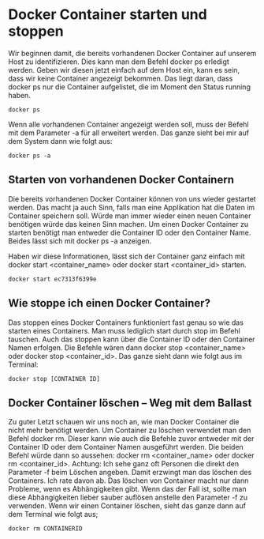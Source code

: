 # Docker Container starten und stoppen

Wir beginnen damit, die bereits vorhandenen Docker Container auf unserem Host zu identifizieren. Dies kann man dem Befehl docker ps erledigt werden. 
Geben wir diesen jetzt einfach auf dem Host ein, kann es sein, dass wir keine Container angezeigt bekommen. Das liegt daran, dass docker ps 
nur die Container aufgelistet, die im Moment den Status running haben.
```
docker ps
```
Wenn alle vorhandenen Container angezeigt werden soll, muss der Befehl mit dem Parameter -a für all erweitert werden. Das ganze sieht bei mir auf dem System dann wie folgt aus:
```
docker ps -a
```

## Starten von vorhandenen Docker Containern
Die bereits vorhandenen Docker Container können von uns wieder gestartet werden. Das macht ja auch Sinn, falls man eine Applikation hat die Daten im Container speichern soll. 
Würde man immer wieder einen neuen Container benötigen würde das keinen Sinn machen.
Um einen Docker Container zu starten benötigt man entweder die Container ID oder den Container Name. Beides lässt sich mit docker ps -a anzeigen.

Haben wir diese Informationen, lässt sich der Container ganz einfach mit docker start <container_name> oder docker start <container_id> starten.
```
docker start ec7313f6399e
```
## Wie stoppe ich einen Docker Container?

Das stoppen eines Docker Containers funktioniert fast genau so wie das starten eines Containers. Man muss lediglich start durch stop im Befehl tauschen. Auch das stoppen kann über die Container ID oder den Container Namen erfolgen. Die Befehle wären dann docker stop <container_name> oder docker stop <container_id>.
Das ganze sieht dann wie folgt aus im Terminal:
```
docker stop [CONTAINER ID]
```

## Docker Container löschen – Weg mit dem Ballast

Zu guter Letzt schauen wir uns noch an, wie man Docker Container die nicht mehr benötigt werden. Um Container zu löschen verwendet man den Befehl docker rm. 
Dieser kann wie auch die Befehle zuvor entweder mit der Container ID oder dem Container Namen ausgeführt werden. Die beiden Befehl würde dann so aussehen: 
docker rm <container_name> oder docker rm <container_id>.
Achtung: Ich sehe ganz oft Personen die direkt den Parameter -f beim Löschen angeben. Damit erzwingt man das löschen des Containers. 
Ich rate davon ab. Das löschen von Container macht nur dann Probleme, wenn es Abhängigkeiten gibt. Wenn das der Fall ist, sollte man diese Abhängigkeiten 
lieber sauber auflösen anstelle den Parameter -f zu verwenden.
Wenn wir einen Container löschen, sieht das ganze dann auf dem Terminal wie folgt aus;
```
docker rm CONTAINERID
```

